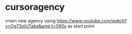 # cursoragency
vrsen new agency using https://www.youtube.com/watch?v=Og73plUTabs&amp;t=590s  as start point 
